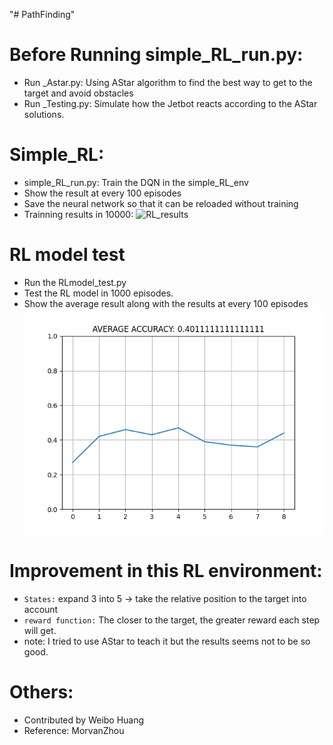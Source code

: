 "# PathFinding" 
# Before Running simple_RL_run.py:
* Run _Astar.py: Using AStar algorithm to find the best way to get to the target and avoid obstacles
* Run _Testing.py: Simulate how the Jetbot reacts according to the AStar solutions. 

# Simple_RL: 
* simple_RL_run.py: Train the DQN in the simple_RL_env 
* Show the result at every 100 episodes 
* Save the neural network so that it can be reloaded without training
* Trainning results in 10000: 
![RL_results](RL_results.png)

# RL model test 
* Run the RLmodel_test.py 
* Test the RL model in 1000 episodes. 
* Show the average result along with the results at every 100 episodes 
![model test](Tested_result.png)

# Improvement in this RL environment:
* `States:` expand 3 into 5 -> take the relative position to the target into account 
* `reward function:` The closer to the target, the greater reward each step will get. 
* note: I tried to use AStar to teach it but the results seems not to be so good. 

# Others:
* Contributed by Weibo Huang 
* Reference: MorvanZhou
